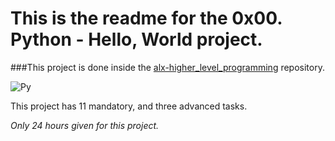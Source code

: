 # This is the readme for the 0x00. Python - Hello, World project.

###This project is done inside the [alx-higher_level_programming](https://github.com/its-simon-m/alx-higher_level_programming) repository.

![Py](https://user-images.githubusercontent.com/101524223/176023383-aa00b017-3ee2-4c40-af55-fc88d2407498.jpg)

This project has 11 mandatory, and three advanced tasks.

*Only 24 hours given for this project.*
